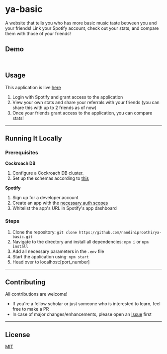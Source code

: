 # ya-basic

A website that tells you who has more basic music taste between you and your friends! Link your Spotify account, check out your stats, and compare them with those of your friends!

## Demo

## ![]()

## Usage

This application is live [here](https://www.ya-basic.co/) <br/>

1. Login with Spotify and grant access to the application
2. View your own stats and share your referrals with your friends (you can share this with up to 2 friends as of now)
3. Once your friends grant access to the application, you can compare stats!

---

## Running It Locally

### Prerequisites

**Cockroach DB**

1. Configure a Cockroach DB cluster.
2. Set up the schemas according to [this](https://github.com/nandiniproothi/ya-basic/blob/cockroach-scripts/README.md)

**Spotify**

1. Sign up for a developer account
2. Create an app with the [necessary auth scopes]()
3. Whitelist the app's URL in Spotify's app dashboard

### Steps

1. Clone the repository: `git clone https://github.com/nandiniproothi/ya-basic.git`
2. Navigate to the directory and install all dependencies: `npm i` or `npm install`
3. Add all necessary parameters in the `.env` file
4. Start the application using: `npm start`
5. Head over to localhost:[port_number]

---

## Contributing

All contributions are welcome!

- If you're a fellow scholar or just someone who is interested to learn, feel free to make a PR
- In case of major changes/enhancements, please open an [Issue](https://github.com/nandiniproothi/ya-basic/issues) first

---

## License

[MIT](LICENSE)
